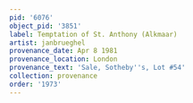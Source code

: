 ```yaml
---
pid: '6076'
object_pid: '3851'
label: Temptation of St. Anthony (Alkmaar)
artist: janbrueghel
provenance_date: Apr 8 1981
provenance_location: London
provenance_text: 'Sale, Sotheby''s, Lot #54'
collection: provenance
order: '1973'
---
```

